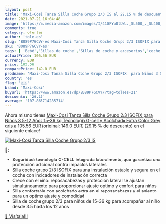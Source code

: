 ```yaml
---
layout: post
title: 'Maxi-Cosi Tanza Silla Coche Grupo 2/3 IS al 29.15 % de descuento'
date: 2021-07-21 16:04:48
image: 'https://m.media-amazon.com/images/I/41GFYu8tbWL._SL500_._SL400_.jpg'
comments: true
category: ofertas
author: 'tole.es'
slug: 'B089P7GCVY-es Maxi-Cosi Tanza Silla Coche Grupo 2/3 ISOFIX para Niños 3...'
sku: 'B089P7GCVY-es'
tags: [ 'Bebé','Sillas de coche','Sillas de coche y accesorios','coche','grupo','isofix','maxi-cosi','silla', ]
actualPrice: 105.56 EUR
currency: EUR
price: 105.56
comparePrice: 149.0 EUR
prodname: 'Maxi-Cosi Tanza Silla Coche Grupo 2/3 ISOFIX  para Niños 3 5-12 Años  15-36 kg  Tecnología G-cell y Acolchado Extra  Color Grey  gris '
country: 'es'
flag: '🇪🇸'
brand: 'Maxi-Cosi'
buyurl: 'https://www.amazon.es/dp/B089P7GCVY/?tag=tolees-21'
descuento: '29.15'
average: '107.865714285714'
---
```


Ahora mismo tienes [Maxi-Cosi Tanza Silla Coche Grupo 2/3 ISOFIX  para Niños 3 5-12 Años  15-36 kg  Tecnología G-cell y Acolchado Extra  Color Grey  gris ](https://www.amazon.es/dp/B089P7GCVY/?tag=tolees-21) a 105.56 EUR (original: 149.0 EUR) (29.15 %  de descuento) en el siguiente enlace!

[![Maxi-Cosi Tanza Silla Coche Grupo 2/3 IS](https://m.media-amazon.com/images/I/41GFYu8tbWL._SL500_._SL400_.jpg)](https://www.amazon.es/dp/B089P7GCVY/?tag=tolees-21)

🔎:

- Seguridad: tecnología G-CELL integrada lateralmente, que garantiza una protección adicional contra impactos laterales
- Silla coche grupo 2/3 ISOFIX para una instalación estable y segura en el coche con indicadores de instalación correcta
- Crece con el niño: reposacabezas y protección lateral se ajustan simultáneamente para proporcionar ajuste optimo y confort para niños
- Silla confortable con acolchado extra en el reposacabezas y el asiento para un optimo ajuste y comodidad
- Silla de coche grupo 2/3 para niños de 15-36 kg para acompañar al niño desde 3.5 hasta los 12 años

[🛒 Visítala!!!](https://www.amazon.es/dp/B089P7GCVY/?tag=tolees-21)
